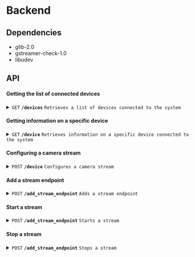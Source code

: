 # Backend

## Dependencies

- glib-2.0
- gstreamer-check-1.0
- libudev

## API

#### Getting the list of connected devices

<details>
<summary><code>GET</code> <code><b>/devices</b></code> <code>Retrieves a list of devices connected to the system</code></summary>

##### Parameters

> N/A

##### Responses

> | http code | content-type | response |
> |-----------|--------------|----------|
> | 200 | application/json | Device List |

</details>

#### Getting information on a specific device

<details>
<summary><code>GET</code> <code><b>/device</b></code> <code>Retrieves information on a specific device connected to the system</code></summary>

##### Parameters

> | name | type | data type | description |
> |------|------|-----------|-------------|
> | `index` | required | integer | The index of the connected camera |

##### Responses

> | http code | content-type | response |
> |-----------|--------------|----------|
> | 200 | application/json | Device |
> | 400 | N/A | Error, invalid index |

</details>

#### Configuring a camera stream

<details>
<summary><code>POST</code> <code><b>/device</b></code> <code>Configures a camera stream</code></summary>

##### Parameters

> | name | type | data type | description |
> |------|------|-----------|-------------|
> | `index` | required | integer | The index of the connected camera |
> | `format` | required | object | The format of the stream |
> | `format.format` | required | string | The pixel format of the stream ("MJPG", "H264") |
> | `format.width` | required | integer | The stream width |
> | `format.height` | required | integer | The stream height |
> | `format.interval` | required | object | The stream interval |
> | `format.interval.numerator` | required | integer | The stream interval numerator |
> | `format.interval.denominator` | required | integer | The stream interval denominator |

##### Responses

> | http code | content-type | response |
> |-----------|--------------|----------|
> | 200 | N/A | N/A |
> | 403 | N/A | Error, invalid index |

</details>

#### Add a stream endpoint

<details>
<summary><code>POST</code> <code><b>/add_stream_endpoint</b></code> <code>Adds a stream endpoint</code></summary>

##### Parameters

> | name | type | data type | description |
> |------|------|-----------|-------------|
> | `index` | required | integer | The index of the connected camera |
> | `endpoint` | required | object | The stream endpoint object |
> | `endpoint.host` | required | string | The host of the stream endpoint |
> | `endpoint.port` | required | integer | The port of the stream endpoint |

##### Responses

> | http code | content-type | response |
> |-----------|--------------|----------|
> | 200 | N/A | N/A |
> | 403 | N/A | Error, invalid index |

</details>

#### Start a stream

<details>
<summary><code>POST</code> <code><b>/add_stream_endpoint</b></code> <code>Starts a stream</code></summary>

##### Parameters

> | name | type | data type | description |
> |------|------|-----------|-------------|
> | `index` | required | integer | The index of the connected camera |

##### Responses

> | http code | content-type | response |
> |-----------|--------------|----------|
> | 200 | N/A | N/A |
> | 403 | N/A | Error, invalid index |

</details>

#### Stop a stream

<details>
<summary><code>POST</code> <code><b>/add_stream_endpoint</b></code> <code>Stops a stream</code></summary>

##### Parameters

> | name | type | data type | description |
> |------|------|-----------|-------------|
> | `index` | required | integer | The index of the connected camera |

##### Responses

> | http code | content-type | response |
> |-----------|--------------|----------|
> | 200 | N/A | N/A |
> | 403 | N/A | Error, invalid index |

</details>

